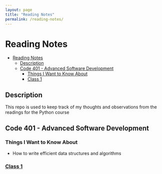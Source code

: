 ```yaml
---
layout: page
title: "Reading Notes"
permalink: /reading-notes/
---
```


# Reading Notes

- [Reading Notes](#reading-notes)
  - [Description](#description)
  - [Code 401 - Advanced Software Development](#code-401---advanced-software-development)
    - [Things I Want to Know About](#things-i-want-to-know-about)
    - [Class 1](#class-1)

## Description

This repo is used to keep track of my thoughts and observations from the readings for the Python course

## Code 401 - Advanced Software Development

### Things I Want to Know About

- How to write efficient data structures and algorithms

### [Class 1](https://andy-a-d-nguyen.github.io/reading-notes/class-01/)
